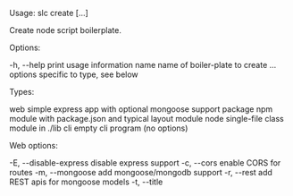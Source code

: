 Usage: slc create <type> <name> [...]

Create node script boilerplate.

Options:

  -h, --help  print usage information
  name        name of boiler-plate to create
  ...         options specific to type, see below

Types:

  web         simple express app with optional mongoose support
  package     npm module with package.json and typical layout
  module      node single-file class module in ./lib
  cli         empty cli program (no options)


Web options:

  -E, --disable-express  disable express support
  -c, --cors             enable CORS for routes
  -m, --mongoose         add mongoose/mongodb support
  -r, --rest             add REST apis for mongoose models
  -t, --title <title>    set the title of your application

Package options:

  -i, --inherit-from     module to inherit from, default: EventEmitter

Module options:

  -i, --inherit-from     module to inherit from, default: EventEmitter
  -t, --test             included a generated test
  -s, --stream <type>    implement a stream interface (readable, writeable,
                         duplex, transform)

